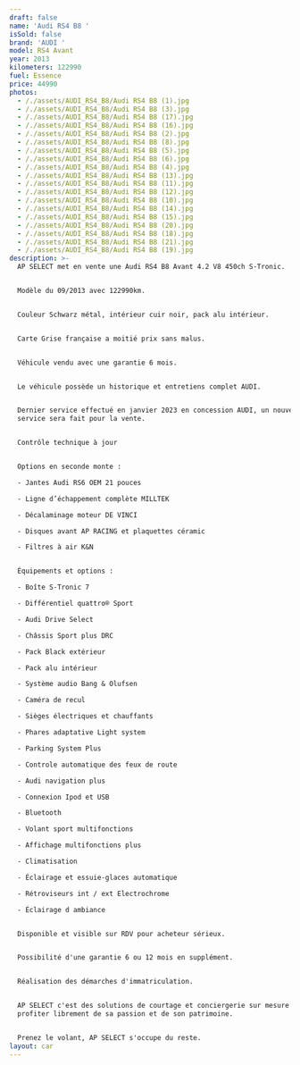 ```yaml
---
draft: false
name: 'Audi RS4 B8 '
isSold: false
brand: 'AUDI '
model: RS4 Avant
year: 2013
kilometers: 122990
fuel: Essence
price: 44990
photos:
  - /./assets/AUDI_RS4_B8/Audi RS4 B8 (1).jpg
  - /./assets/AUDI_RS4_B8/Audi RS4 B8 (3).jpg
  - /./assets/AUDI_RS4_B8/Audi RS4 B8 (17).jpg
  - /./assets/AUDI_RS4_B8/Audi RS4 B8 (16).jpg
  - /./assets/AUDI_RS4_B8/Audi RS4 B8 (2).jpg
  - /./assets/AUDI_RS4_B8/Audi RS4 B8 (8).jpg
  - /./assets/AUDI_RS4_B8/Audi RS4 B8 (5).jpg
  - /./assets/AUDI_RS4_B8/Audi RS4 B8 (6).jpg
  - /./assets/AUDI_RS4_B8/Audi RS4 B8 (4).jpg
  - /./assets/AUDI_RS4_B8/Audi RS4 B8 (13).jpg
  - /./assets/AUDI_RS4_B8/Audi RS4 B8 (11).jpg
  - /./assets/AUDI_RS4_B8/Audi RS4 B8 (12).jpg
  - /./assets/AUDI_RS4_B8/Audi RS4 B8 (10).jpg
  - /./assets/AUDI_RS4_B8/Audi RS4 B8 (14).jpg
  - /./assets/AUDI_RS4_B8/Audi RS4 B8 (15).jpg
  - /./assets/AUDI_RS4_B8/Audi RS4 B8 (20).jpg
  - /./assets/AUDI_RS4_B8/Audi RS4 B8 (18).jpg
  - /./assets/AUDI_RS4_B8/Audi RS4 B8 (21).jpg
  - /./assets/AUDI_RS4_B8/Audi RS4 B8 (19).jpg
description: >-
  AP SELECT met en vente une Audi RS4 B8 Avant 4.2 V8 450ch S-Tronic.


  Modèle du 09/2013 avec 122990km.


  Couleur Schwarz métal, intérieur cuir noir, pack alu intérieur.


  Carte Grise française a moitié prix sans malus.


  Véhicule vendu avec une garantie 6 mois.


  Le véhicule possède un historique et entretiens complet AUDI.


  Dernier service effectué en janvier 2023 en concession AUDI, un nouveau
  service sera fait pour la vente.


  Contrôle technique à jour


  Options en seconde monte :

  - Jantes Audi RS6 OEM 21 pouces

  - Ligne d’échappement complète MILLTEK

  - Décalaminage moteur DE VINCI

  - Disques avant AP RACING et plaquettes céramic

  - Filtres à air K&N


  Équipements et options :

  - Boîte S-Tronic 7

  - Différentiel quattro® Sport

  - Audi Drive Select

  - Châssis Sport plus DRC

  - Pack Black extérieur

  - Pack alu intérieur

  - Système audio Bang & Olufsen

  - Caméra de recul

  - Sièges électriques et chauffants

  - Phares adaptative Light system

  - Parking System Plus

  - Controle automatique des feux de route

  - Audi navigation plus

  - Connexion Ipod et USB

  - Bluetooth

  - Volant sport multifonctions

  - Affichage multifonctions plus

  - Climatisation

  - Éclairage et essuie-glaces automatique

  - Rétroviseurs int / ext Electrochrome

  - Éclairage d ambiance


  Disponible et visible sur RDV pour acheteur sérieux.


  Possibilité d'une garantie 6 ou 12 mois en supplément.


  Réalisation des démarches d'immatriculation.


  AP SELECT c'est des solutions de courtage et conciergerie sur mesure pour
  profiter librement de sa passion et de son patrimoine.


  Prenez le volant, AP SELECT s'occupe du reste.
layout: car
---
```


